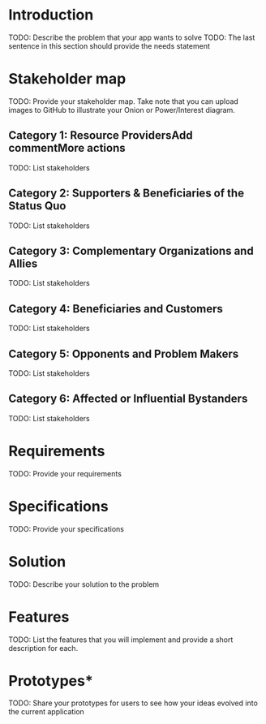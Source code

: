 # Introduction
TODO: Describe the problem that your app wants to solve
TODO: The last sentence in this section should provide the needs statement

# Stakeholder map
TODO: Provide your stakeholder map. Take note that you can upload images to GitHub to illustrate your Onion or Power/Interest diagram.

## Category 1: Resource ProvidersAdd commentMore actions
TODO: List stakeholders

## Category 2: Supporters & Beneficiaries of the Status Quo
TODO: List stakeholders

## Category 3: Complementary Organizations and Allies
TODO: List stakeholders

## Category 4: Beneficiaries and Customers
TODO: List stakeholders

## Category 5: Opponents and Problem Makers
TODO: List stakeholders

## Category 6: Affected or Influential Bystanders
TODO: List stakeholders

# Requirements
TODO: Provide your requirements

# Specifications
TODO: Provide your specifications

# Solution
TODO: Describe your solution to the problem

# Features
TODO: List the features that you will implement and provide a short description for each.

# Prototypes*
TODO: Share your prototypes for users to see how your ideas evolved into the current application
